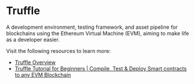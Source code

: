 # Truffle

A development environment, testing framework, and asset pipeline for blockchains using the Ethereum Virtual Machine (EVM), aiming to make life as a developer easier.

Visit the following resources to learn more:

- [Truffle Overview](https://trufflesuite.com/docs/truffle/)
- [Truffle Tutorial for Beginners | Compile, Test & Deploy Smart contracts to any EVM Blockchain](https://youtu.be/62f757RVEvU)
